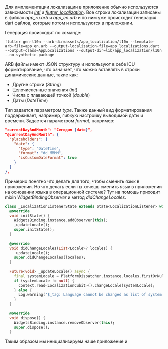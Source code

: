 Для имплементации локализации в приложение обычно используются зависимости [*Intl*](https://pub.dev/packages/intl) и *[flutter_localization](https://pub.dev/packages/flutter_localization)*. Все строки локализации записаны в файлах *app_ru.arb* и *app_en.arb* и по ним уже происходит генерация dart файлов, которые потом и используются в приложении.

Генерация происходит по команде:

```
flutter gen-l10n --arb-dir=assets/app_localization/l10n --template-arb-file=app_en.arb --output-localization-file=app_localizations.dart --output-class=AppLocalizations --output-dir=lib/app_localization/l10n --no-synthetic-package
```

ARB файлы имеют JSON структуру и используют в себе ICU форматирование, что означает, что можно вставлять в строки динамические данные, такие как:
* Другие строки (*String*)
* Целочисленные значения (*int*)
* Числа с плавающей точкой (*double*)
* Даты (*DateTime*)

Тип задается параметром *type*.
Также данный вид форматирования поддерживает, например, гибкую настройку выводимой даты и времени. Задается параметром *format*, например:
```json
"currentDayAndMonth": "Сегодня {date}",  
"@currentDayAndMonth": {  
  "placeholders": {  
    "date": {  
      "type": "DateTime",  
      "format": "dd MMMM",  
      "isCustomDateFormat": true  
    }  
  }  
},
```

Примерно понятно что делать для того, чтобы сменить язык в приложении. Но что делать если ты хочешь сменить язык в приложении на основании языка в операционной системе? Тут на помощь приходит mixin *WidgetBindingObserver* и метод *didChangeLocales*.

```dart
class _LocalizationListenerState extends State<LocalizationListener> with WidgetsBindingObserver {  
  @override  
  void initState() {  
    WidgetsBinding.instance.addObserver(this);  
    _updateLocale();  
    super.initState();  
  }  
  
  @override  
  void didChangeLocales(List<Locale>? locales) {  
    _updateLocale();  
    super.didChangeLocales(locales);  
  }  
  
  Future<void> _updateLocale() async {  
    final systemLocale = PlatformDispatcher.instance.locales.firstOrNull;  
    if (systemLocale != null) {  
      context.read<LocalizationCubit>().changeLocale(systemLocale);  
    } else {  
      Log.warning('$_tag: Language cannot be changed as list of system languages is empty');  
    }  
  }  
  
  @override  
  void dispose() {  
    WidgetsBinding.instance.removeObserver(this);  
    super.dispose();  
  }
```

Таким образом мы инициализируем наше приложение и 